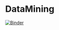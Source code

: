 # DataMining

[![Binder](https://mybinder.org/badge_logo.svg)](https://mybinder.org/v2/gh/SabrinaHoiya/DataMining/main)
